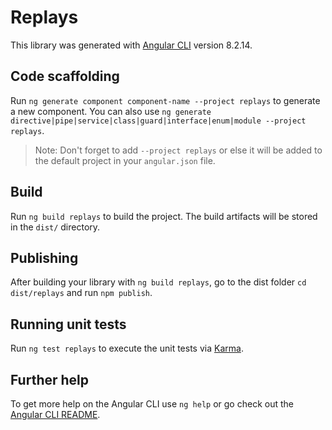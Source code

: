 # Replays

This library was generated with [Angular CLI](https://github.com/angular/angular-cli) version 8.2.14.

## Code scaffolding

Run `ng generate component component-name --project replays` to generate a new component. You can also use `ng generate directive|pipe|service|class|guard|interface|enum|module --project replays`.
> Note: Don't forget to add `--project replays` or else it will be added to the default project in your `angular.json` file. 

## Build

Run `ng build replays` to build the project. The build artifacts will be stored in the `dist/` directory.

## Publishing

After building your library with `ng build replays`, go to the dist folder `cd dist/replays` and run `npm publish`.

## Running unit tests

Run `ng test replays` to execute the unit tests via [Karma](https://karma-runner.github.io).

## Further help

To get more help on the Angular CLI use `ng help` or go check out the [Angular CLI README](https://github.com/angular/angular-cli/blob/master/README.md).

